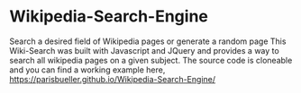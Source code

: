 # Wikipedia-Search-Engine
Search a desired field of Wikipedia pages or generate a random page
This Wiki-Search was built with Javascript and JQuery and provides 
a way to search all wikipedia pages on a given subject. The source code is
cloneable and you can find a working example here, https://parisbueller.github.io/Wikipedia-Search-Engine/
